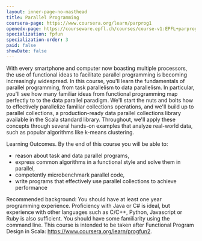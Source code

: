 ```yaml
---
layout: inner-page-no-masthead
title: Parallel Programming
coursera-page: https://www.coursera.org/learn/parprog1
openedx-page: https://courseware.epfl.ch/courses/course-v1:EPFL+parprog1+2018_T1/about
specialization: fpfun
specialization-order: 3
paid: false
showDate: false
---
```


With every smartphone and computer now boasting multiple processors, the use of functional ideas to facilitate parallel programming is becoming increasingly widespread. In this course, you'll learn the fundamentals of parallel programming, from task parallelism to data parallelism. In particular, you'll see how many familiar ideas from functional programming map perfectly to to the data parallel paradigm. We'll start the nuts and bolts how to effectively parallelize familiar collections operations, and we'll build up to parallel collections, a production-ready data parallel collections library available in the Scala standard library. Throughout, we'll apply these concepts through several hands-on examples that analyze real-world data, such as popular algorithms like k-means clustering.

Learning Outcomes. By the end of this course you will be able to:

- reason about task and data parallel programs,
- express common algorithms in a functional style and solve them in parallel,
- competently microbenchmark parallel code,
- write programs that effectively use parallel collections to achieve performance

Recommended background: You should have at least one year programming experience. Proficiency with Java or C# is ideal, but experience with other languages such as C/C++, Python, Javascript or Ruby is also sufficient. You should have some familiarity using the command line. This course is intended to be taken after Functional Program Design in Scala: https://www.coursera.org/learn/progfun2.
